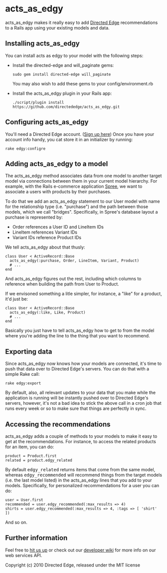 acts_as_edgy
============

acts_as_edgy makes it really easy to add [Directed Edge](http://www.directededge.com/)
recommendations to a Rails app using your existing models and data.

Installing acts_as_edgy
-----------------------

You can install acts as edgy to your model with the following steps:

* Install the directed-edge and will_paginate gems:

      sudo gem install directed-edge will_paginate

  You may also wish to add these gems to your config/environment.rb
  
* Install the acts_as_edgy plugin in your Rails app:

      ./script/plugin install https://github.com/directededge/acts_as_edgy.git

Configuring acts_as_edgy
------------------------

You'll need a Directed Edge account.  ([Sign up here](http://www.directededge.com/signup.html))
Once you have your account info handy, you cat store it in an initializer by
running:

    rake edgy:configre

Adding acts_as_edgy to a model
------------------------------

The acts_as_edgy method associates data from one model to another target model via
connections between them in your current model hierarchy.  For example, with the
Rails e-commerce application [Spree](http://spreecommerce.com/), we want to
associate a users with products by their purchases.

To do that we add an acts_as_edgy statement to our User model with name for the
relationship type (i.e. "purchase") and the path between those models, which we
call "bridges".  Specifically, in Spree's database layout a purchase is
represented by:

* Order references a User ID and LineItem IDs
* LineItem references Variant IDs
* Variant IDs reference Product IDs

We tell acts_as_edgy about that thusly:

    class User < ActiveRecord::Base
      acts_as_edgy(:purchase, Order, LineItem, Variant, Product)
      # ...
    end

And acts_as_edgy figures out the rest, including which columns to reference
when building the path from User to Product.

If we envisoned something a litle simpler, for instance, a "like" for a product,
it'd just be:

    class User < ActiveRecord::Base
      acts_as_edgy(:like, Like, Product)
      # ...
    end

Basically you just have to tell acts_as_edgy how to get to from the model where
you're adding the line to the thing that you want to recommend.

Exporting data
--------------

Since acts_as_edgy now knows how your models are connected, it's time to push that
data over to Directed Edge's servers.  You can do that with a simple Rake call:

    rake edgy:export

By default, also, all relevant updates to your data that you make while the
application is running will be instantly pushed over to Directed Edge's servers,
however, it's not a bad idea to stick the above call in a cron job that runs
every week or so to make sure that things are perfectly in sync.

Accessing the recommendations
-----------------------------

acts_as_edgy adds a couple of methods to your models to make it easy to get at the
recommendations.  For instance, to access the related products for an item, you
can do:

    product = Product.first
    related = product.edgy_related

By default <tt>edgy_related</tt> returns items that come from the same model,
whereas <tt>edgy_recommended</tt> will recommend things from the target models
(i.e. the last model listed) in the acts_as_edgy lines that you add to your
models.  Specifically, for personalized recommendations for a user you can do:

    user = User.first
    recommended = user.edgy_recommended(:max_results => 4)
    shirts = user.edgy_recommended(:max_results => 4, :tags => [ 'shirt' ])

And so on.

Further information
-------------------

Feel free to [hit us up](mailto:info@directededge.com) or check out our
[developer wiki](http://developer.directededge.com/) for more info on our web
services API.

Copyright (c) 2010 Directed Edge, released under the MIT license
